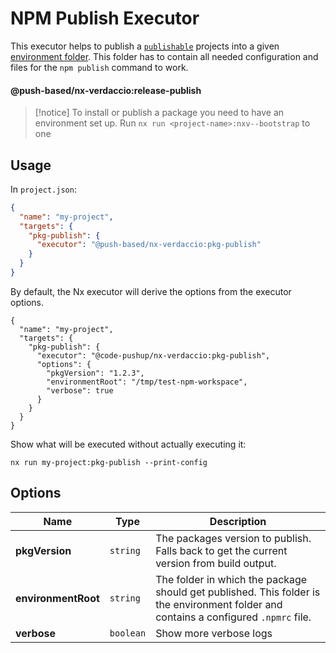 # NPM Publish Executor

This executor helps to publish a [`publishable`](../../../../../README.md#fine-grained-control-for-publishable-projects-) projects into a given [environment folder](../../../../../docs/benefits.md#️-environment-folders-to-isolate-files-during-e2e-tests).
This folder has to contain all needed configuration and files for the `npm publish` command to work.

#### @push-based/nx-verdaccio:release-publish

> [!notice]
> To install or publish a package you need to have an environment set up.
> Run `nx run <project-name>:nxv--bootstrap` to one

## Usage

In `project.json`:

```json
{
  "name": "my-project",
  "targets": {
    "pkg-publish": {
      "executor": "@push-based/nx-verdaccio:pkg-publish"
    }
  }
}
```

By default, the Nx executor will derive the options from the executor options.

```jsonc
{
  "name": "my-project",
  "targets": {
    "pkg-publish": {
      "executor": "@code-pushup/nx-verdaccio:pkg-publish",
      "options": {
        "pkgVersion": "1.2.3",
        "environmentRoot": "/tmp/test-npm-workspace",
        "verbose": true
      }
    }
  }
}
```

Show what will be executed without actually executing it:

`nx run my-project:pkg-publish --print-config`

## Options

| Name                | Type      | Description                                                                                                                          |
| ------------------- | --------- | ------------------------------------------------------------------------------------------------------------------------------------ |
| **pkgVersion**      | `string`  | The packages version to publish. Falls back to get the current version from build output.                                            |
| **environmentRoot** | `string`  | The folder in which the package should get published. This folder is the environment folder and contains a configured `.npmrc` file. |
| **verbose**         | `boolean` | Show more verbose logs                                                                                                               |

